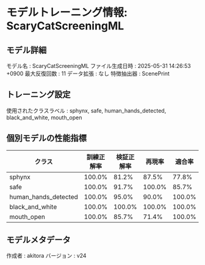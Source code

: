 # モデルトレーニング情報: ScaryCatScreeningML

## モデル詳細
モデル名           : ScaryCatScreeningML
ファイル生成日時   : 2025-05-31 14:26:53 +0900
最大反復回数     : 11
データ拡張       : なし
特徴抽出器       : ScenePrint

## トレーニング設定
使用されたクラスラベル : sphynx, safe, human_hands_detected, black_and_white, mouth_open

## 個別モデルの性能指標
| クラス | 訓練正解率 | 検証正解率 | 再現率 | 適合率 | F1スコア |
|--------|------------|------------|--------|--------|----------|
| sphynx | 100.0% | 81.2% | 87.5% | 77.8% | 82.4% |
| safe | 100.0% | 91.7% | 100.0% | 85.7% | 92.3% |
| human_hands_detected | 100.0% | 95.0% | 90.0% | 100.0% | 94.7% |
| black_and_white | 100.0% | 100.0% | 100.0% | 100.0% | 100.0% |
| mouth_open | 100.0% | 85.7% | 71.4% | 100.0% | 83.3% |

## モデルメタデータ
作成者            : akitora
バージョン          : v24